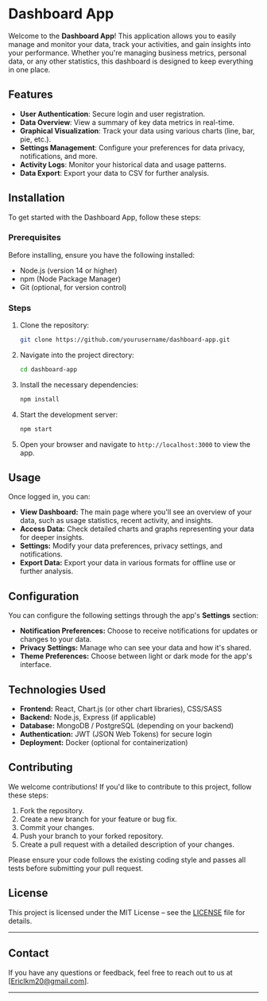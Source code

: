# Dashboard App

Welcome to the **Dashboard App**! This application allows you to easily manage and monitor your data, track your activities, and gain insights into your performance. Whether you're managing business metrics, personal data, or any other statistics, this dashboard is designed to keep everything in one place.

## Features

- **User Authentication**: Secure login and user registration.
- **Data Overview**: View a summary of key data metrics in real-time.
- **Graphical Visualization**: Track your data using various charts (line, bar, pie, etc.).
- **Settings Management**: Configure your preferences for data privacy, notifications, and more.
- **Activity Logs**: Monitor your historical data and usage patterns.
- **Data Export**: Export your data to CSV for further analysis.

## Installation

To get started with the Dashboard App, follow these steps:

### Prerequisites

Before installing, ensure you have the following installed:

- Node.js (version 14 or higher)
- npm (Node Package Manager)
- Git (optional, for version control)

### Steps

1. Clone the repository:
   ```bash
   git clone https://github.com/yourusername/dashboard-app.git
   ```
2. Navigate into the project directory:
   ```bash
   cd dashboard-app
   ```
3. Install the necessary dependencies:
   ```bash
   npm install
   ```
4. Start the development server:
   ```bash
   npm start
   ```
5. Open your browser and navigate to `http://localhost:3000` to view the app.

## Usage

Once logged in, you can:

- **View Dashboard:** The main page where you'll see an overview of your data, such as usage statistics, recent activity, and insights.
- **Access Data:** Check detailed charts and graphs representing your data for deeper insights.
- **Settings:** Modify your data preferences, privacy settings, and notifications.
- **Export Data:** Export your data in various formats for offline use or further analysis.

## Configuration

You can configure the following settings through the app's **Settings** section:

- **Notification Preferences:** Choose to receive notifications for updates or changes to your data.
- **Privacy Settings:** Manage who can see your data and how it's shared.
- **Theme Preferences:** Choose between light or dark mode for the app's interface.

## Technologies Used

- **Frontend:** React, Chart.js (or other chart libraries), CSS/SASS
- **Backend:** Node.js, Express (if applicable)
- **Database:** MongoDB / PostgreSQL (depending on your backend)
- **Authentication:** JWT (JSON Web Tokens) for secure login
- **Deployment:** Docker (optional for containerization)

## Contributing

We welcome contributions! If you'd like to contribute to this project, follow these steps:

1. Fork the repository.
2. Create a new branch for your feature or bug fix.
3. Commit your changes.
4. Push your branch to your forked repository.
5. Create a pull request with a detailed description of your changes.

Please ensure your code follows the existing coding style and passes all tests before submitting your pull request.

## License

This project is licensed under the MIT License – see the [LICENSE](LICENSE) file for details.

---

## Contact

If you have any questions or feedback, feel free to reach out to us at [Ericlkm20@gmail.com].

---
